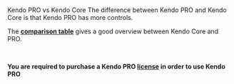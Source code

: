 #
Kendo PRO vs Kendo Core
The difference between Kendo PRO and Kendo Core is that Kendo PRO has more controls.

The **[comparison table](http://www.telerik.com/kendo-ui/comparison)** gives a good overview between Kendo Core and PRO.

<p>&nbsp;</p>


**You are required to purchase a Kendo PRO [license](http://www.telerik.com/purchase/kendo-ui) in order to use Kendo PRO**

